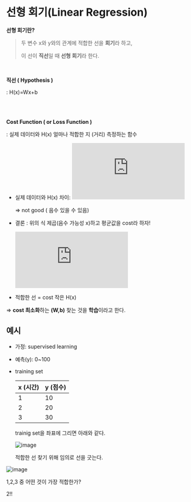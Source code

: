 # 선형 회기(Linear Regression)

**선형 회기란?**

> 두 변수 x와 y와의 관계에 적합한 선을 **회기**라 하고, 
> 
> 이 선이 **직선**일 때 **선형 회기**라 한다.

</br>

**직선 ( Hypothesis )**

: H(x)=Wx+b

</br>
</br>

**Cost Function ( or Loss Function )**
	
: 실제 데이터와 H(x) 얼마나 적합한 지 (거리) 측정하는 함수

- 실제 데이터와 H(x) 차이:  ![equation](https://latex.codecogs.com/gif.latex?%24%28H%28x%5E%7B%28i%29%7D%29-y%5E%7B%28i%29%7D%29%24)

  => not good ( 음수 있을 수 있음)
      
- 결론 :  위의 식 제곱(음수 가능성 x)하고 평균값을 cost라 하자!

   ![eqation](https://latex.codecogs.com/gif.latex?%5Cdpi%7B150%7D%20cost%3D%5Cfrac%7B1%7D%7Bm%7D%5Csum_%7Bi%3D1%7D%5Em%20%28H%28x%5E%7B%28i%29%7D%29-y%5E%7B%28i%29%7D%29%5E2)

- 적합한 선 = cost 작은 H(x)


=> **cost 최소화**하는 **(W,b)** 찾는 것을 **학습**이라고 한다. 

## 예시

- 가정: supervised learning
- 예측(y): 0~100

- training set

  |x (시간)| y (점수) |
  |--|--|             
  | 1 | 10 |
  |2|20|
  |3|30|

  trainig set을 좌표에 그리면 아래와 같다.

  ![image](https://user-images.githubusercontent.com/33515697/43457592-54151c76-9502-11e8-8d7d-58b91d9b29b4.png)
  
  적합한 선 찾기 위해 임의로 선을 긋는다.
  
 ![image](https://user-images.githubusercontent.com/33515697/43457736-b9534aae-9502-11e8-91d7-71ed2c731901.png)
 
   1,2,3 중 어떤 것이 가장 적합한가?
   
   2!!





